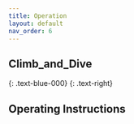 ```yaml
---
title: Operation
layout: default
nav_order: 6
---
```


## **Climb_and_Dive** ##
{: .text-blue-000}
{: .text-right}

## Operating Instructions ##
